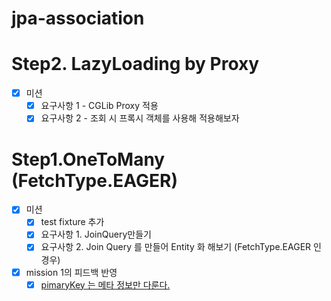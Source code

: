 # jpa-association

# Step2. LazyLoading by Proxy
- [x] 미션
  - [x] 요구사항 1 - CGLib Proxy 적용
  - [x] 요구사항 2 - 조회 시 프록시 객체를 사용해 적용해보자
# Step1.OneToMany (FetchType.EAGER)
- [x] 미션 
  - [x] test fixture 추가
  - [x] 요구사항 1. JoinQuery만들기
  - [x] 요구사항 2. Join Query 를 만들어 Entity 화 해보기 (FetchType.EAGER 인 경우)
- [x] mission 1의 피드백 반영  
  - [x] [pimaryKey 는 메타 정보만 다룬다.](https://github.com/next-step/jpa-entity-manager/pull/179/files#r1528470820) 
